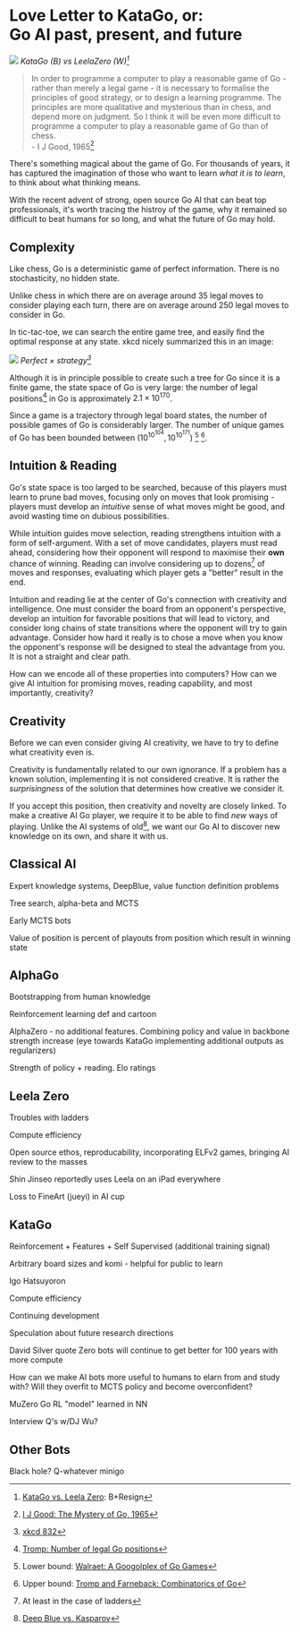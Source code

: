 # Love Letter to KataGo, or: <br> Go AI past, present, and future

![](katagame.png)
*KataGo (B) vs LeelaZero (W)[^kata1]*

>In order to programme a computer to play a reasonable game of Go - rather than merely a legal game - it is necessary to formalise the principles of good strategy, or to design a learning programme. The principles are more qualitative and mysterious than in chess, and depend more on judgment. So I think it will be even more difficult to programme a computer to play a reasonable game of Go than of chess. <br>- I J Good, 1965[^quote1]

There's something magical about the game of Go. For thousands of years, it has captured the imagination of those who want to learn *what it is to learn*, to think about what thinking means.

With the recent advent of strong, open source Go AI that can beat top professionals, it's worth tracing the histroy of the game, why it remained so difficult to beat humans for so long, and what the future of Go may hold.

## Complexity
Like chess, Go is a deterministic game of perfect information. There is no stochasticity, no hidden state. 

Unlike chess in which there are on average around 35 legal moves to consider playing each turn, there are on average around 250 legal moves to consider in Go.

In tic-tac-toe, we can search the entire game tree, and easily find the optimal response at any state. xkcd nicely summarized this in an image:

![](xkcd.png)
*Perfect $\times$ strategy[^1]*

Although it is in principle possible to create such a tree for Go since it is a finite game, the state space of Go is very large: the number of legal positions[^2] in Go is approximately $2.1 \times 10^{170}$.

Since a game is a trajectory through legal board states, the number of possible games of Go is considerably larger. The number of unique games of Go has been bounded between $(10^{10^{104}},10^{10^{171}})$ [^3] [^4].

## Intuition & Reading
Go's state space is too larged to be searched, because of this players must learn to prune bad moves, focusing only on moves that look promising - players must develop an *intuitive* sense of what moves might be good, and avoid wasting time on dubious possibilities.

While intuition guides move selection, reading strengthens intuition with a form of self-argument. With a set of move candidates, players must read ahead, considering how their opponent will respond to maximise their **own** chance of winning. Reading can involve considering up to dozens[^5] of moves and responses, evaluating which player gets a "better" result in the end.

Intuition and reading lie at the center of Go's connection with creativity and intelligence. One must consider the board from an opponent's perspective, develop an intuition for favorable positions that will lead to victory, and consider long chains of state transitions where the opponent will try to gain advantage. Consider how hard it really is to chose a move when you know the opponent's response will be designed to steal the advantage from you. It is not a straight and clear path.

How can we encode all of these properties into computers? How can we give AI intuition for promising moves, reading capability, and most importantly, creativity?

## Creativity
Before we can even consider giving AI creativity, we have to try to define what creativity even is.

Creativity is fundamentally related to our own ignorance. If a problem has a known solution, implementing it is not considered creative. It is rather the *surprisingness* of the solution that determines how creative we consider it. 

If you accept this position, then creativity and novelty are closely linked. To make a creative AI Go player, we require it to be able to find *new* ways of playing. Unlike the AI systems of old[^6], we want our Go AI to discover new knowledge on its own, and share it with us.

## Classical AI
Expert knowledge systems, DeepBlue, value function definition problems

Tree search, alpha-beta and MCTS

Early MCTS bots

Value of position is percent of playouts from position which result in winning state

## AlphaGo
Bootstrapping from human knowledge

Reinforcement learning def and cartoon

AlphaZero - no additional features. Combining policy and value in backbone strength increase (eye towards KataGo implementing additional outputs as regularizers)

Strength of policy + reading. Elo ratings

## Leela Zero
Troubles with ladders

Compute efficiency

Open source ethos, reproducability, incorporating ELFv2 games, bringing AI review to the masses

Shin Jinseo reportedly uses Leela on an iPad everywhere

Loss to FineArt (jueyi) in AI cup

## KataGo

Reinforcement + Features + Self Supervised (additional training signal)

Arbitrary board sizes and komi - helpful for public to learn

Igo Hatsuyoron

Compute efficiency

Continuing development

Speculation about future research directions

David Silver quote Zero bots will continue to get better for 100 years with more compute

How can we make AI bots more useful to humans to elarn from and study with? Will they overfit to MCTS policy and become overconfident?

MuZero Go RL "model" learned in NN

Interview Q's w/DJ Wu?

## Other Bots
Black hole?
Q-whatever
minigo

[^kata1]: [KataGo vs. Leela Zero](http://www.yss-aya.com/cgos/viewer.cgi?19x19/SGF/2020/05/14/693137.sgf): B+Resign

[^quote1]: [I J Good: The Mystery of Go, 1965](http://www.chilton-computing.org.uk/acl/literature/reports/p019.htm)

[^1]: [xkcd 832](https://xkcd.com/832/)

[^2]: [Tromp: Number of legal Go positions](https://tromp.github.io/go/legal.html)

[^3]: Lower bound: [Walraet: A Googolplex of Go Games](GoGamesNumber.pdf) 

[^4]: Upper bound: [Tromp and Farneback: Combinatorics of Go](https://tromp.github.io/go/gostate.pdf)

[^5]: At least in the case of ladders

[^6]: [Deep Blue vs. Kasparov](https://en.wikipedia.org/wiki/Deep_Blue_versus_Garry_Kasparov)